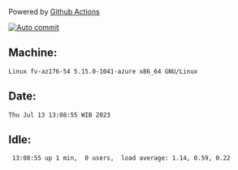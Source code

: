 Powered by [Github Actions](https://github.com/features/actions)

[![Auto commit](https://github.com/hiage/workstation/workflows/Auto%20commit/badge.svg)](https://github.com/hiage/workstation/actions?query=workflow%3A%22Auto+commit%22)

## Machine:
```
Linux fv-az176-54 5.15.0-1041-azure x86_64 GNU/Linux
```
## Date:
```
Thu Jul 13 13:08:55 WIB 2023
```
## Idle:
```
 13:08:55 up 1 min,  0 users,  load average: 1.14, 0.59, 0.22
```
